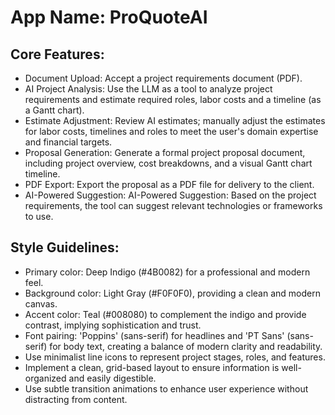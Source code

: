 # **App Name**: ProQuoteAI

## Core Features:

- Document Upload: Accept a project requirements document (PDF).
- AI Project Analysis: Use the LLM as a tool to analyze project requirements and estimate required roles, labor costs and a timeline (as a Gantt chart).
- Estimate Adjustment: Review AI estimates; manually adjust the estimates for labor costs, timelines and roles to meet the user's domain expertise and financial targets.
- Proposal Generation: Generate a formal project proposal document, including project overview, cost breakdowns, and a visual Gantt chart timeline.
- PDF Export: Export the proposal as a PDF file for delivery to the client.
- AI-Powered Suggestion: AI-Powered Suggestion: Based on the project requirements, the tool can suggest relevant technologies or frameworks to use.

## Style Guidelines:

- Primary color: Deep Indigo (#4B0082) for a professional and modern feel.
- Background color: Light Gray (#F0F0F0), providing a clean and modern canvas.
- Accent color: Teal (#008080) to complement the indigo and provide contrast, implying sophistication and trust.
- Font pairing: 'Poppins' (sans-serif) for headlines and 'PT Sans' (sans-serif) for body text, creating a balance of modern clarity and readability.
- Use minimalist line icons to represent project stages, roles, and features.
- Implement a clean, grid-based layout to ensure information is well-organized and easily digestible.
- Use subtle transition animations to enhance user experience without distracting from content.